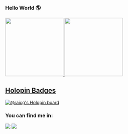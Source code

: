 ### Hello World :earth_americas:

<div>
  <a href="https://github.com/raicg">
  <img height="185em" src="https://github-readme-stats-alpha-three-20.vercel.app/api?username=raicg&show_icons=true&theme=tokyonight&include_all_commits=true&count_private=true"/>
  <img height="185em" src="https://github-readme-stats-alpha-three-20.vercel.app/api/top-langs/?username=raicg&layout=compact&langs_count=7&theme=tokyonight"/>
</div>
  
  
## Holopin Badges
[![@raicg's Holopin board](https://holopin.io/api/user/board?user=raicg2)](https://github.com/raicg)

### You can find me in:

<div> 
  <a href = "mailto:raicg2@gmail.com"><img src="https://img.shields.io/badge/-Gmail-%23333?style=for-the-badge&logo=gmail&logoColor=white" target="_blank"></a>
  <a href="https://www.linkedin.com/in/raicg/" target="_blank"><img src="https://img.shields.io/badge/-LinkedIn-%230077B5?style=for-the-badge&logo=linkedin&logoColor=white" target="_blank"></a> 
</div>
